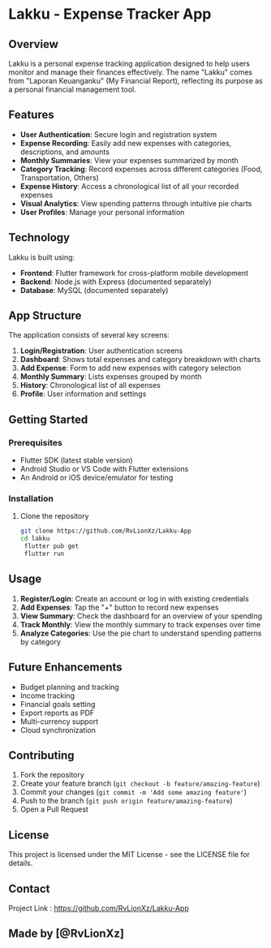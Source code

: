 # Lakku - Expense Tracker App

## Overview

Lakku is a personal expense tracking application designed to help users monitor and manage their finances effectively. The name "Lakku" comes from "Laporan Keuanganku" (My Financial Report), reflecting its purpose as a personal financial management tool.

## Features

- **User Authentication**: Secure login and registration system
- **Expense Recording**: Easily add new expenses with categories, descriptions, and amounts
- **Monthly Summaries**: View your expenses summarized by month
- **Category Tracking**: Record expenses across different categories (Food, Transportation, Others)
- **Expense History**: Access a chronological list of all your recorded expenses
- **Visual Analytics**: View spending patterns through intuitive pie charts
- **User Profiles**: Manage your personal information

## Technology

Lakku is built using:
- **Frontend**: Flutter framework for cross-platform mobile development
- **Backend**: Node.js with Express (documented separately)
- **Database**: MySQL (documented separately)

## App Structure

The application consists of several key screens:

1. **Login/Registration**: User authentication screens
2. **Dashboard**: Shows total expenses and category breakdown with charts
3. **Add Expense**: Form to add new expenses with category selection
4. **Monthly Summary**: Lists expenses grouped by month
5. **History**: Chronological list of all expenses
6. **Profile**: User information and settings

## Getting Started

### Prerequisites
- Flutter SDK (latest stable version)
- Android Studio or VS Code with Flutter extensions
- An Android or iOS device/emulator for testing

### Installation
1. Clone the repository
   ```bash
   git clone https://github.com/RvLionXz/Lakku-App
   cd lakku
    flutter pub get
    flutter run
## Usage

1. **Register/Login**: Create an account or log in with existing credentials
2. **Add Expenses**: Tap the "+" button to record new expenses
3. **View Summary**: Check the dashboard for an overview of your spending
4. **Track Monthly**: View the monthly summary to track expenses over time
5. **Analyze Categories**: Use the pie chart to understand spending patterns by category


## Future Enhancements

- Budget planning and tracking
- Income tracking
- Financial goals setting
- Export reports as PDF
- Multi-currency support
- Cloud synchronization


## Contributing

1. Fork the repository
2. Create your feature branch (`git checkout -b feature/amazing-feature`)
3. Commit your changes (`git commit -m 'Add some amazing feature'`)
4. Push to the branch (`git push origin feature/amazing-feature`)
5. Open a Pull Request


## License

This project is licensed under the MIT License - see the LICENSE file for details.

## Contact
Project Link : https://github.com/RvLionXz/Lakku-App

## Made by [@RvLionXz]